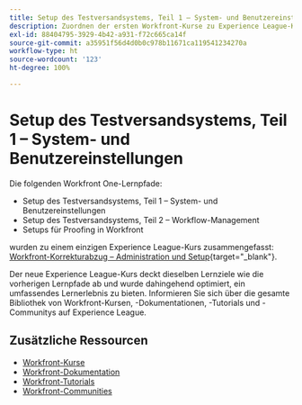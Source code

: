 ```yaml
---
title: Setup des Testversandsystems, Teil 1 – System- und Benutzereinstellungen
description: Zuordnen der ersten Workfront-Kurse zu Experience League-Kursen
exl-id: 88404795-3929-4b42-a931-f72c665ca14f
source-git-commit: a35951f56d4d0b0c978b11671ca119541234270a
workflow-type: ht
source-wordcount: '123'
ht-degree: 100%

---
```


# Setup des Testversandsystems, Teil 1 – System- und Benutzereinstellungen

Die folgenden Workfront One-Lernpfade:

* Setup des Testversandsystems, Teil 1 – System- und Benutzereinstellungen
* Setup des Testversandsystems, Teil 2 – Workflow-Management
* Setups für Proofing in Workfront

wurden zu einem einzigen Experience League-Kurs zusammengefasst: [Workfront-Korrekturabzug – Administration und Setup](https://experienceleague.adobe.com/?recommended=Workfront-A-1-2022.3.proof&amp;lang=de){target="_blank"}.

Der neue Experience League-Kurs deckt dieselben Lernziele wie die vorherigen Lernpfade ab und wurde dahingehend optimiert, ein umfassendes Lernerlebnis zu bieten.  Informieren Sie sich über die gesamte Bibliothek von Workfront-Kursen, -Dokumentationen, -Tutorials und -Communitys auf Experience League.

## Zusätzliche Ressourcen

* [Workfront-Kurse](https://experienceleague.adobe.com/?lang=de&amp;Solution=Workfront#courses)
* [Workfront-Dokumentation](https://experienceleague.adobe.com/docs/workfront.html?lang=de)
* [Workfront-Tutorials](https://experienceleague.adobe.com/docs/workfront-learn/tutorials-workfront/home.html?lang=de)
* [Workfront-Communities](https://experienceleaguecommunities.adobe.com/t5/workfront/ct-p/workfront)

